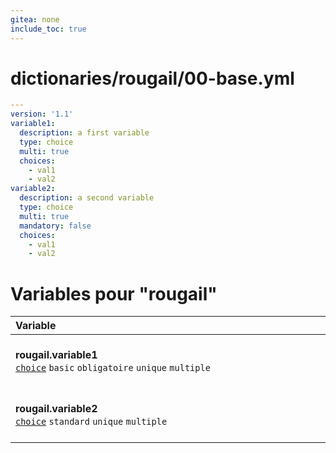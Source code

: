 ```yaml
---
gitea: none
include_toc: true
---
```

# dictionaries/rougail/00-base.yml

```yaml
---
version: '1.1'
variable1:
  description: a first variable
  type: choice
  multi: true
  choices:
    - val1
    - val2
variable2:
  description: a second variable
  type: choice
  multi: true
  mandatory: false
  choices:
    - val1
    - val2
```
# Variables pour "rougail"

| Variable&nbsp;&nbsp;&nbsp;&nbsp;&nbsp;&nbsp;&nbsp;&nbsp;&nbsp;&nbsp;&nbsp;&nbsp;&nbsp;&nbsp;&nbsp;&nbsp;&nbsp;&nbsp;&nbsp;&nbsp;&nbsp;&nbsp;&nbsp;&nbsp;&nbsp;&nbsp;&nbsp;&nbsp;&nbsp;&nbsp;&nbsp;&nbsp;&nbsp;&nbsp;&nbsp;&nbsp;&nbsp;&nbsp;&nbsp;&nbsp;&nbsp;&nbsp;&nbsp;&nbsp;&nbsp;&nbsp;&nbsp;&nbsp;&nbsp;&nbsp;&nbsp;&nbsp;&nbsp;&nbsp;&nbsp;&nbsp;&nbsp;&nbsp;&nbsp;&nbsp;&nbsp;&nbsp;&nbsp;&nbsp;&nbsp;&nbsp;&nbsp;&nbsp;&nbsp;&nbsp;&nbsp;&nbsp;&nbsp;&nbsp;&nbsp;&nbsp;&nbsp;&nbsp;&nbsp;&nbsp;&nbsp;&nbsp;&nbsp;&nbsp;&nbsp;&nbsp;&nbsp;&nbsp;&nbsp;&nbsp;&nbsp;&nbsp;&nbsp;&nbsp;&nbsp;&nbsp;&nbsp;&nbsp;&nbsp;&nbsp;&nbsp;&nbsp;&nbsp;&nbsp;&nbsp;&nbsp;   | Description&nbsp;&nbsp;&nbsp;&nbsp;&nbsp;&nbsp;&nbsp;&nbsp;&nbsp;&nbsp;&nbsp;&nbsp;&nbsp;&nbsp;&nbsp;&nbsp;&nbsp;&nbsp;&nbsp;&nbsp;&nbsp;&nbsp;&nbsp;&nbsp;&nbsp;&nbsp;&nbsp;&nbsp;&nbsp;&nbsp;&nbsp;&nbsp;&nbsp;&nbsp;&nbsp;&nbsp;&nbsp;&nbsp;&nbsp;&nbsp;&nbsp;&nbsp;&nbsp;&nbsp;&nbsp;&nbsp;&nbsp;&nbsp;&nbsp;&nbsp;&nbsp;&nbsp;&nbsp;&nbsp;&nbsp;&nbsp;&nbsp;&nbsp;&nbsp;&nbsp;&nbsp;&nbsp;&nbsp;&nbsp;&nbsp;&nbsp;&nbsp;&nbsp;&nbsp;&nbsp;&nbsp;&nbsp;&nbsp;&nbsp;&nbsp;&nbsp;&nbsp;&nbsp;&nbsp;&nbsp;&nbsp;&nbsp;&nbsp;&nbsp;&nbsp;&nbsp;&nbsp;&nbsp;&nbsp;&nbsp;&nbsp;&nbsp;&nbsp;&nbsp;&nbsp;&nbsp;&nbsp;&nbsp;&nbsp;&nbsp;&nbsp;&nbsp;&nbsp;   |
|------------------------------------------------------------------------------------------------------------------------------------------------------------------------------------------------------------------------------------------------------------------------------------------------------------------------------------------------------------------------------------------------------------------------------------------------------------------------------------------------------------------------------------------------------------------------------------------------------------------------------------------------------------------------|---------------------------------------------------------------------------------------------------------------------------------------------------------------------------------------------------------------------------------------------------------------------------------------------------------------------------------------------------------------------------------------------------------------------------------------------------------------------------------------------------------------------------------------------------------------------------------------------------------------------------------------------------------|
| **rougail.variable1**<br/>[`choice`](https://rougail.readthedocs.io/en/latest/variable.html#variables-types) `basic` `obligatoire` `unique` `multiple`                                                                                                                                                                                                                                                                                                                                                                                                                                                                                                                 | A first variable.<br/>**Choix**: <br/>- val1<br/>- val2                                                                                                                                                                                                                                                                                                                                                                                                                                                                                                                                                                                                 |
| **rougail.variable2**<br/>[`choice`](https://rougail.readthedocs.io/en/latest/variable.html#variables-types) `standard` `unique` `multiple`                                                                                                                                                                                                                                                                                                                                                                                                                                                                                                                            | A second variable.<br/>**Choix**: <br/>- val1<br/>- val2                                                                                                                                                                                                                                                                                                                                                                                                                                                                                                                                                                                                |


